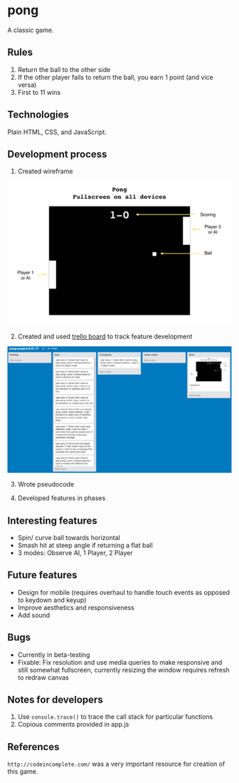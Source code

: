 # pong

A classic game.

## Rules

1. Return the ball to the other side
2. If the other player fails to return the ball, you earn 1 point (and vice versa)
3. First to 11 wins

## Technologies

Plain HTML, CSS, and JavaScript.

## Development process

1. Created wireframe

![wireframe](/images/pong-wireframe.png)

2. Created and used [trello board](https://trello.com/b/7dQ5BoAR) to track feature development

![trello-board](/images/trello-board.png)

3. Wrote pseudocode

4. Developed features in phases

## Interesting features

* Spin/ curve ball towards horizontal
* Smash hit at steep angle if returning a flat ball
* 3 modes: Observe AI, 1 Player, 2 Player

## Future features

* Design for mobile (requires overhaul to handle touch events as opposed to keydown and keyup)
* Improve aesthetics and responsiveness
* Add sound

## Bugs

* Currently in beta-testing
* Fixable: Fix resolution and use media queries to make responsive and still somewhat fullscreen, currently resizing the window requires refresh to redraw canvas

## Notes for developers

1. Use `console.trace()` to trace the call stack for particular functions
2. Copious comments provided in app.js

## References

`http://codeincomplete.com/` was a very important resource for creation of this game.
